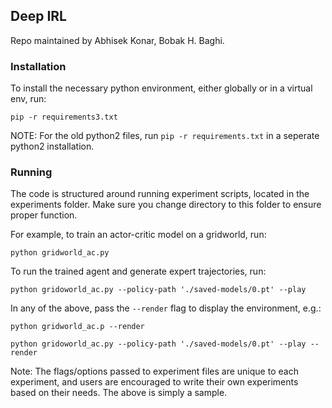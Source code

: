 ## Deep IRL

Repo maintained by Abhisek Konar, Bobak H. Baghi.

### Installation

To install the necessary python environment, either globally or in a virtual
env, run:

`pip -r requirements3.txt`

NOTE: For the old python2 files, run `pip -r requirements.txt` in a seperate
python2 installation.

### Running

The code is structured around running experiment scripts, located in the
experiments folder. Make sure you change directory to this folder to ensure
proper function.

For example, to train an actor-critic model on a gridworld, run: 

`python gridworld_ac.py`

To run the trained agent and generate expert trajectories, run: 

`python gridoworld_ac.py --policy-path './saved-models/0.pt' --play`

In any of the above, pass the `--render` flag to display the environment, e.g.:

`python gridworld_ac.p --render`

 `python gridoworld_ac.py --policy-path './saved-models/0.pt' --play --render`

Note: The flags/options passed to experiment files are unique to each
experiment, and users are encouraged to write their own experiments based on
their needs. The above is simply a sample.


